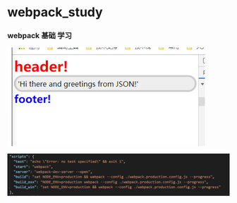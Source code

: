 <!--
 * @Description:
 * @Author: jinxiaojian
 * @Email: jinxiaojian@youxin.com
 * @LastEditors: 靳肖健
 * @Date: 2019-04-19 11:47:07
 * @LastEditTime: 2019-04-19 15:47:07
 -->

# webpack_study

### webpack 基础 学习

![凤凰](./01.png)

![凤凰](./02.png)
